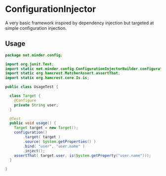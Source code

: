ConfigurationInjector
=====================
A very basic framework inspired by dependency injection but targeted at simple configuration injection.  

Usage
-----
```java
package net.minder.config;

import org.junit.Test;
import static net.minder.config.ConfigurationInjectorBuilder.configuration;
import static org.hamcrest.MatcherAssert.assertThat;
import static org.hamcrest.core.Is.is;

public class UsageTest {

  class Target {
    @Configure
    private String user;
  }

  @Test
  public void usage() {
    Target target = new Target();
    configuration()
        .target( target )
        .source( System.getProperties() )
        .bind( "user", "user.name" )
        .inject();
    assertThat( target.user, is(System.getProperty("user.name")));
  }

}
```